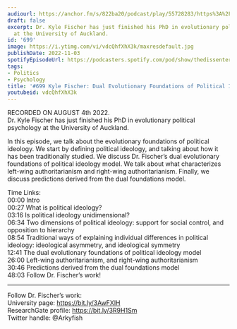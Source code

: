 ```yaml
---
audiourl: https://anchor.fm/s/822ba20/podcast/play/55728283/https%3A%2F%2Fd3ctxlq1ktw2nl.cloudfront.net%2Fstaging%2F2022-7-4%2Fdd24f0cf-4074-6059-df88-39ee506cb1de.m4a
draft: false
excerpt: Dr. Kyle Fischer has just finished his PhD in evolutionary political psychology
  at the University of Auckland.
id: '699'
image: https://i.ytimg.com/vi/vdcQhfXhX3k/maxresdefault.jpg
publishDate: 2022-11-03
spotifyEpisodeUrl: https://podcasters.spotify.com/pod/show/thedissenter/episodes/699-Kyle-Fischer-Dual-Evolutionary-Foundations-of-Political-Ideology-e1m36mr
tags:
- Politics
- Psychology
title: '#699 Kyle Fischer: Dual Evolutionary Foundations of Political Ideology'
youtubeid: vdcQhfXhX3k
---
```

<div class="timelinks">

RECORDED ON AUGUST 4th 2022.  
Dr. Kyle Fischer has just finished his PhD in evolutionary political psychology at the University of Auckland.

In this episode, we talk about the evolutionary foundations of political ideology. We start by defining political ideology, and talking about how it has been traditionally studied. We discuss Dr. Fischer’s dual evolutionary foundations of political ideology model. We talk about what characterizes left-wing authoritarianism and right-wing authoritarianism. Finally, we discuss predictions derived from the dual foundations model.

Time Links:  
<time>00:00</time> Intro  
<time>00:27</time> What is political ideology?  
<time>03:16</time> Is political ideology unidimensional?  
<time>06:34</time> Two dimensions of political ideology: support for social control, and opposition to hierarchy  
<time>08:54</time> Traditional ways of explaining individual differences in political ideology: ideological asymmetry, and ideological symmetry  
<time>12:41</time> The dual evolutionary foundations of political ideology model  
<time>26:00</time> Left-wing authoritarianism, and right-wing authoritarianism  
<time>30:46</time> Predictions derived from the dual foundations model  
<time>48:03</time> Follow Dr. Fischer’s work!

---

Follow Dr. Fischer’s work:  
University page: https://bit.ly/3AwFXlH  
ResearchGate profile: https://bit.ly/3R9H1Sm  
Twitter handle: @Arkyfish
</div>

